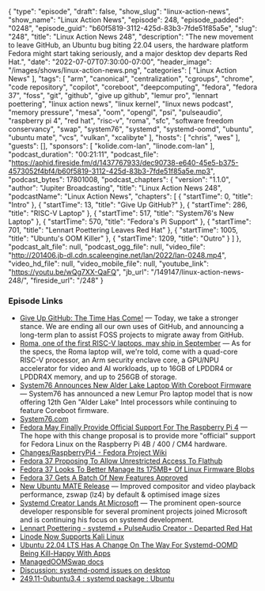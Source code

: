 {
  "type": "episode",
  "draft": false,
  "show_slug": "linux-action-news",
  "show_name": "Linux Action News",
  "episode": 248,
  "episode_padded": "0248",
  "episode_guid": "b60f5819-3112-425d-83b3-7fde51f85a5e",
  "slug": "248",
  "title": "Linux Action News 248",
  "description": "The new movement to leave GitHub, an Ubuntu bug biting 22.04 users, the hardware platform Fedora might start taking seriously, and a major desktop dev departs Red Hat.",
  "date": "2022-07-07T07:30:00-07:00",
  "header_image": "/images/shows/linux-action-news.png",
  "categories": [
    "Linux Action News"
  ],
  "tags": [
    "arm",
    "canonical",
    "centralization",
    "cgroups",
    "chrome",
    "code repository",
    "copilot",
    "coreboot",
    "deepcomputing",
    "fedora",
    "fedora 37",
    "foss",
    "git",
    "github",
    "give up github",
    "lemur pro",
    "lennart poettering",
    "linux action news",
    "linux kernel",
    "linux news podcast",
    "memory pressure",
    "mesa",
    "oom",
    "opengl",
    "psi",
    "pulseaudio",
    "raspberry pi 4",
    "red hat",
    "risc-v",
    "roma",
    "sfc",
    "software freedom conservancy",
    "swap",
    "system76",
    "systemd",
    "systemd-oomd",
    "ubuntu",
    "ubuntu mate",
    "vcs",
    "vulkan",
    "xcalibyte"
  ],
  "hosts": [
    "chris",
    "wes"
  ],
  "guests": [],
  "sponsors": [
    "kolide.com-lan",
    "linode.com-lan"
  ],
  "podcast_duration": "00:21:11",
  "podcast_file": "https://aphid.fireside.fm/d/1437767933/dec90738-e640-45e5-b375-4573052f4bf4/b60f5819-3112-425d-83b3-7fde51f85a5e.mp3",
  "podcast_bytes": 17801008,
  "podcast_chapters": {
    "version": "1.1.0",
    "author": "Jupiter Broadcasting",
    "title": "Linux Action News 248",
    "podcastName": "Linux Action News",
    "chapters": [
      {
        "startTime": 0,
        "title": "Intro"
      },
      {
        "startTime": 13,
        "title": "Give Up GitHub?"
      },
      {
        "startTime": 286,
        "title": "RISC-V Laptop"
      },
      {
        "startTime": 517,
        "title": "System76's New Laptop"
      },
      {
        "startTime": 570,
        "title": "Fedora's Pi Support"
      },
      {
        "startTime": 701,
        "title": "Lennart Poettering Leaves Red Hat"
      },
      {
        "startTime": 1005,
        "title": "Ubuntu's OOM Killer"
      },
      {
        "startTime": 1209,
        "title": "Outro"
      }
    ]
  },
  "podcast_alt_file": null,
  "podcast_ogg_file": null,
  "video_file": "http://201406.jb-dl.cdn.scaleengine.net/lan/2022/lan-0248.mp4",
  "video_hd_file": null,
  "video_mobile_file": null,
  "youtube_link": "https://youtu.be/wQg7XX-QaFQ",
  "jb_url": "/149147/linux-action-news-248/",
  "fireside_url": "/248"
}


### Episode Links

  * [Give Up GitHub: The Time Has Come!](https://sfconservancy.org/blog/2022/jun/30/give-up-github-launch/ "Give Up GitHub: The Time Has Come!") — Today, we take a stronger stance. We are ending all our own uses of GitHub, and announcing a long-term plan to assist FOSS projects to migrate away from GitHub. 
  * [Roma, one of the first RISC-V laptops, may ship in September](https://www.theregister.com/2022/07/01/riscv_roma_laptop/ "Roma, one of the first RISC-V laptops, may ship in September") — As for the specs, the Roma laptop will, we're told, come with a quad-core RISC-V processor, an Arm security enclave core, a GPU/NPU accelerator for video and AI workloads, up to 16GB of LPDDR4 or LPDDR4X memory, and up to 256GB of storage. 
  * [System76 Announces New Alder Lake Laptop With Coreboot Firmware](https://www.phoronix.com/scan.php?page=news_item&px=System76-ADL-Lemur-Pro "System76 Announces New Alder Lake Laptop With Coreboot Firmware") — System76 has announced a new Lemur Pro laptop model that is now offering 12th Gen "Alder Lake" Intel processors while continuing to feature Coreboot firmware.
  * [System76.com](http://system76.com/ "System76.com")
  * [Fedora May Finally Provide Official Support For The Raspberry Pi 4](https://www.phoronix.com/scan.php?page=news_item&px=Fedora-37-Raspberry-Pi-4 "Fedora May Finally Provide Official Support For The Raspberry Pi 4") — The hope with this change proposal is to provide more "official" support for Fedora Linux on the Raspberry Pi 4B / 400 / CM4 hardware.
  * [Changes/RaspberryPi4 - Fedora Project Wiki](https://fedoraproject.org/wiki/Changes/RaspberryPi4 "Changes/RaspberryPi4 - Fedora Project Wiki")
  * [Fedora 37 Proposing To Allow Unrestricted Access To Flathub](https://www.phoronix.com/scan.php?page=news_item&px=Fedora-37-Unfiltered-Flathubs "Fedora 37 Proposing To Allow Unrestricted Access To Flathub")
  * [Fedora 37 Looks To Better Manage Its 175MB+ Of Linux Firmware Blobs](https://www.phoronix.com/scan.php?page=news_item&px=Fedora-37-Firmware-Growth "Fedora 37 Looks To Better Manage Its 175MB+ Of Linux Firmware Blobs")
  * [Fedora 37 Gets A Batch Of New Features Approved](https://www.phoronix.com/scan.php?page=news_item&px=Fedora-37-More-Features "Fedora 37 Gets A Batch Of New Features Approved")
  * [New Ubuntu MATE Release](https://ubuntu-mate.org/raspberry-pi/ "New Ubuntu MATE Release") — Improved compositor and video playback performance, zswap (lz4) by default & optimised image sizes
  * [Systemd Creator Lands At Microsoft](https://www.phoronix.com/scan.php?page=news_item&px=Systemd-Creator-Microsoft "Systemd Creator Lands At Microsoft") — The prominent open-source developer responsible for several prominent projects joined Microsoft and is continuing his focus on systemd development.
  * [Lennart Poettering - systemd + PulseAudio Creator - Departed Red Hat](https://www.phoronix.com/scan.php?page=news_item&px=Lennart-Poettering-Out-Red-Hat "Lennart Poettering - systemd + PulseAudio Creator - Departed Red Hat")
  * [Linode Now Supports Kali Linux](https://www.linode.com/blog/linux/kali-linux-available-on-linode/?utm_campaign=Blog+%7C+Akamai+Linode+Cloud+Now+Supporting+Kali+Linux&utm_medium=social&utm_source=twitter "Linode Now Supports Kali Linux")
  * [Ubuntu 22.04 LTS Has A Change On The Way For Systemd-OOMD Being Kill-Happy With Apps](https://www.phoronix.com/scan.php?page=news_item&px=Ubuntu-Drops-Swap-Kill "Ubuntu 22.04 LTS Has A Change On The Way For Systemd-OOMD Being Kill-Happy With Apps")
  * [ManagedOOMSwap docs](https://www.freedesktop.org/software/systemd/man/systemd.resource-control.html "ManagedOOMSwap docs")
  * [Discussion: systemd-oomd issues on desktop](https://lists.ubuntu.com/archives/ubuntu-devel/2022-June/042116.html "Discussion: systemd-oomd issues on desktop")
  * [249.11-0ubuntu3.4 : systemd package : Ubuntu](https://launchpad.net/ubuntu/+source/systemd/249.11-0ubuntu3.4 "249.11-0ubuntu3.4 : systemd package : Ubuntu")


